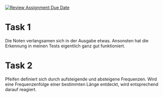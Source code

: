 [![Review Assignment Due Date](https://classroom.github.com/assets/deadline-readme-button-24ddc0f5d75046c5622901739e7c5dd533143b0c8e959d652212380cedb1ea36.svg)](https://classroom.github.com/a/iur3tfNd)

# Task 1

Die Noten verlangsamen sich in der Ausgabe etwas. Ansonsten hat die Erkennung in meinen Tests eigentlich ganz gut funktioniert.

# Task 2

Pfeifen definiert sich durch aufsteigende und absteigene Frequenzen. Wird eine Frequenzenfolge einer bestimmten Länge entdeckt, wird entsprechend darauf reagiert.